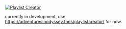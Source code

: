[![Playlist Creator](https://img.shields.io/badge/Playlist%20Creator-GitHub%20Pages-blue?style=for-the-badge)](https://catein.github.io/aio-playlist-creator/)

currently in development, use https://adventuresinodyssey.fans/playlistcreator/ for now.
